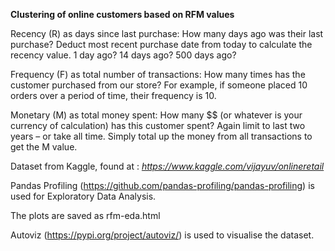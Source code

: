 **Clustering of online customers based on RFM values**

Recency (R) as days since last purchase: How many days ago was their last purchase? Deduct most recent purchase date from today to calculate the recency value. 1 day ago? 14 days ago? 500 days ago?

Frequency (F) as total number of transactions: How many times has the customer purchased from our store? For example, if someone placed 10 orders over a period of time, their frequency is 10.

Monetary (M) as total money spent: How many $$ (or whatever is your currency of calculation) has this customer spent? Again limit to last two years – or take all time. Simply total up the money from all transactions to get the M value.

Dataset from Kaggle, found at : _https://www.kaggle.com/vijayuv/onlineretail_


Pandas Profiling (https://github.com/pandas-profiling/pandas-profiling) is used for Exploratory Data Analysis.

The plots are saved as rfm-eda.html


Autoviz (https://pypi.org/project/autoviz/) is used to visualise the dataset.
